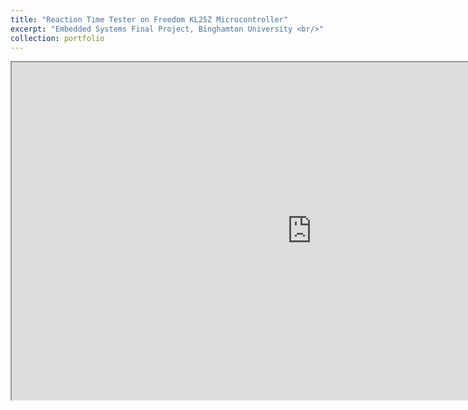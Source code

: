 ```yaml
---
title: "Reaction Time Tester on Freedom KL25Z Microcontroller"
excerpt: "Embedded Systems Final Project, Binghamton University <br/>"
collection: portfolio
---
```


<html>
<body>

<iframe allowfullscreen="allowfullscreen" src="https://drive.google.com/file/d/1DCtTvDm0yBqB86NzjvVmJpOrbF0wReek/preview" width="960" height="540"></iframe>

</body>
</html> 

